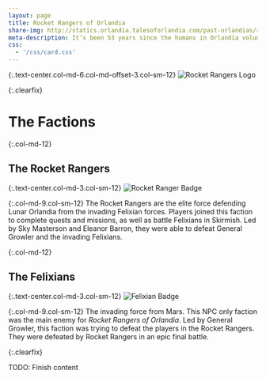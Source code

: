 ```yaml
---
layout: page
title: Rocket Rangers of Orlandia
share-img: http://statics.orlandia.talesoforlandia.com/past-orlandias/rocket/rocket-logo.png
meta-description: It’s been 53 years since the humans in Orlandia voluntarily relocated to the moon.  Creating a new calendar that commemorates mankind’s exodus to the stars, we now live in the Lunar Era...
css:
  - '/css/card.css'
---
```


{:.text-center.col-md-6.col-md-offset-3.col-sm-12}
![Rocket Rangers Logo][rocket-logo]

{:.clearfix}

# The Factions

{:.col-md-12}

## The Rocket Rangers

{:.text-center.col-md-3.col-sm-12}
![Rocket Ranger Badge][rr-badge]

{:.col-md-9.col-sm-12}
The Rocket Rangers are the elite force defending Lunar Orlandia from the invading Felixian forces. Players joined this faction to complete quests and missions, as well as battle Felixians in Skirmish. Led by Sky Masterson and Eleanor Barron, they were able to defeat General Growler and the invading Felixians.

{:.col-md-12}

## The Felixians

{:.text-center.col-md-3.col-sm-12}
![Felixian Badge][felix-badge]

{:.col-md-9.col-sm-12}
The invading force from Mars. This NPC only faction was the main enemy for _Rocket Rangers of Orlandia_. Led by General Growler, this faction was trying to defeat the players in the Rocket Rangers. They were defeated by Rocket Rangers in an epic final battle.

{:.clearfix}

TODO: Finish content

[rocket-logo]: http://statics.orlandia.talesoforlandia.com/past-orlandias/rocket/rocket-logo.png
[rr-badge]: http://statics.orlandia.talesoforlandia.com/past-orlandias/rocket/rr-badge.png
[felix-badge]: http://statics.orlandia.talesoforlandia.com/past-orlandias/rocket/felix-badge.png
